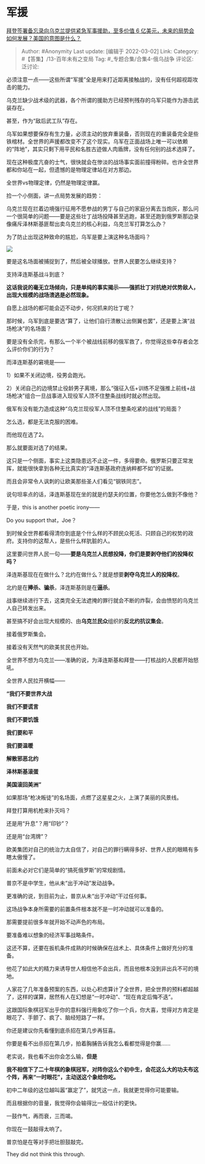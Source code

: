 # 军援
[拜登签署备忘录向乌克兰提供紧急军事援助，至多价值 6 亿美元，未来的局势会如何发展？美国的意图是什么？](https://www.zhihu.com/question/518813272/answer/2368240387)

> Author: #Anonymity
> Last update: [编辑于 2022-03-02]
> Link:
> Category: #【答集】/13-百年未有之变局
> Tag: #_专题合集/合集4-俄乌战争
> 评论区:
> 泛讨论:

必须注意一点——这些所谓“军援”全是用来打近距离接触战的，没有任何超视距攻击的能力。

乌克兰缺少战术级的武器，各个所谓的援助方已经预判残存的乌军只能作为游击武装存在。

甚至，作为“敌后武工队”存在。

乌军如果想要保存有生力量，必须主动的放弃重装备，否则现在的重装备完全是些铁棺材。全世界的声援都改变不了这个现实。乌军在正面战场上唯一可以依赖的“阵地”，其实只剩下用平民和名胜古迹做人肉盾牌，没有任何别的战术选择了。

现在这种极度亢奋的士气，很快就会在惨淡的战场事实面前撞得粉碎。也许全世界都和你站在一起，但遗憾的是物理定律站在对方那边。

全世界vs物理定律，仍然是物理定律赢。

捡一个小侧面，讲一点局势发展的趋势：

乌克兰现在拦着边境强行征用不愿参战的男丁与自己的家庭分离去当炮灰，那么问一个很简单的问题——要是这些壮丁战场投降甚至逃跑，甚至还跑到俄罗斯那边录像痛斥泽林斯基匪帮出卖乌克兰的核心利益，乌克兰军打算怎么办？

为了防止出现这种致命的尴尬，乌军是要上演这种名场面吗？

![](https://pic3.zhimg.com/50/v2-cd4b6de8d623d6e613c9196e13694b49_720w.jpg?source=1940ef5c)

要是这名场面被捕捉到了，然后被全球播放。世界人民要怎么继续支持？

支持泽连斯基战斗到底？

**这话我说的毫无立场倾向，只是单纯的事实揭示——强抓壮丁对抗绝对优势敌人，出现大规模的战场溃逃是必然现象。**

自愿上战场的都可能会迈不动步，何况抓来的壮丁呢？

那时候，乌军到底是要选“算了，让他们自行溃散让出侧翼也罢”，还是要上演“战场枪决”的名场面？

要是没有全杀完，有那么一个半个被战线前移的俄军救了，你觉得这些幸存者会怎么评价你们的行为？

而泽连斯基的窘境是——

1）如果不关闭边境，役男会跑光。

2）关闭自己的边境禁止役龄男子离境，那么“强征入伍+训练不足强推上前线+战场枪决”组合一旦战事进入现役军人顶不住整条战线时就必然出现。

俄军有没有能力造成这种“乌克兰现役军人顶不住整条吃紧的战线”的局面？

怎么选，都是无法克服的困难。

而他现在选了2。

那么就要面对选了的结果。

这只是一个侧面，事实上这类隐患远不止这一件，多得要命。俄罗斯只要正常发挥，就能很快拿到各种无比真实的“泽连斯基政府连纳粹都不如”的证据。

而且会非常令人讽刺的让欧美那些圣人们看见“钢铁同志”。

说句坦率点的话，泽连斯基现在坐的就是约瑟夫的位置，你要他怎么做到不像他？

于是，this is another poetic irony——

Do you support that，Joe？

到时候全世界都看得清你到底是个什么样的不顾民众死活、只顾自己的权势的政府。支持你的这帮人，是些什么样肮脏的人。

这里要问世界人民一句——**要是乌克兰人民想投降，你们是要剥夺他们的投降权吗？**

泽连斯基现在在做什么？北约在做什么？就是想要**剥夺乌克兰人的投降权**。

北约是在**捧杀、骗杀**，泽连斯基则是在**逼杀**。

战事继续进行下去，这类完全无法遮掩的罪行就会不断的炸裂，会由愤怒的乌克兰人自己转发出来。

甚至搞不好会出现大规模的、由**乌克兰民众**组织的**反北约抗议集会**。

接着俄罗斯集会。

接着没有天然气的欧美贫民也开始。

全世界不想为乌克兰——准确的说，为泽连斯基和拜登——打核战的人民都开始怒吼。

全世界人民拉开横幅——

**“我们不要世界大战**

**我们不要谎言**

**我们不要饥饿**

**我们要和平**

**我们要温暖**

**解散邪恶北约**

**泽林斯基滚蛋**

**美国滚回美洲”**

如果那场“枪决叛徒”的名场面，点燃了这星星之火，上演了美丽的风景线。

拜登打算用机枪来扑灭吗？

还是用“升息”？用“印钞”？

还是用“台湾牌”？

欧美集团对自己的统治力太自信了，对自己的罪行瞒得多好、世界人民的眼睛有多瞎太傲慢了。

前面未必对它们是简单的“搞死俄罗斯”的常规剧情。

普京不是中学生，他从未“出于冲动”发动战争。

更准确的说，到目前为止，普京从未“出于冲动”干过任何事。

这场战争本身所需要的前置条件根本就不是一时冲动就可以准备的。

那需要提前很多年就开始不动声色的布局。

要准备难以想象的经济军事战略条件。

这还不算，还要在扳机条件成熟的时候确保在战术上、具体条件上做好充分的准备。

他花了如此大的精力来诱导世人相信他不会出兵，而且他根本没到非出兵不可的境地。

人家花了几年准备预案的东西，以处心积虑算计了全世界，把全世界的预料都超越了，这样的谋算，居然有人在幻想是“一时冲动”、“现在肯定后悔不迭”。

这跟国际象棋冠军出乎你的意料强行用象吃了你一个兵，你大喜，觉得对方肯定是眼花了、手颤了、疯了、脑经短路了一样。

你还是建议你先看懂到底杀招在第几步再狂喜。

你要是看不出杀招在第几步，拍着胸脯告诉我怎么看都觉得是你赢……

老实说，我也看不出你会怎么输，**但是**

**我不相信下了二十年棋的象棋冠军，对阵你这么个初中生，会花这么大的功夫布这个阵，再来“一时眼花”，主动送这个象给你吃。**

初中二年级的这位越叫嚣“赢定了”，就凭这一点，我就更觉得你可能要输。

而且根据你的音量，我觉得你会输得比一般估计的更快。

一鼓作气，再而衰，三而竭。

你现在一鼓敲得太响了。

普京怕是在等对手把壮胆鼓敲完。

They did not think this through.
